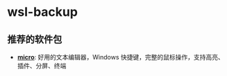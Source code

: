 # wsl-backup

## 推荐的软件包

- [**micro**](https://github.com/zyedidia/micro): 好用的文本编辑器，Windows 快捷键，完整的鼠标操作，支持高亮、插件、分屏、终端
